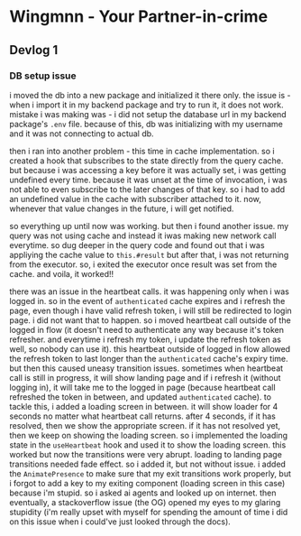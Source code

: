 # Wingmnn - Your Partner-in-crime

## Devlog 1

### DB setup issue
i moved the db into a new package and initialized it there only. the issue is - when i import it in my backend package and try to run it, it does not work. mistake i was making was - i did not setup the database url in my backend package's `.env` file. because of this, db was initializing with my username and it was not connecting to actual db.

then i ran into another problem - this time in cache implementation. so i created a hook that subscribes to the state directly from the query cache. but because i was accessing a key before it was actually set, i was getting undefined every time. because it was unset at the time of invocation, i was not able to even subscribe to the later changes of that key. so i had to add an undefined value in the cache with subscriber attached to it. now, whenever that value changes in the future, i will get notified.

so everything up until now was working. but then i found another issue. my query was not using cache and instead it iwas making new network call everytime. so dug deeper in the query code and found out that i was appliying the cache value to `this.#result` but after that, i was not returning from the executor. so, i exited the executor once result was set from the cache. and voila, it worked!!

there was an issue in the heartbeat calls. it was happening only when i was logged in. so in the event of `authenticated` cache expires and i refresh the page, even though i have valid refresh token, i will still be redirected to login page. i did not want that to happen. so i moved heartbeat call outside of the logged in flow (it doesn't need to authenticate any way because it's token refresher. and everytime i refresh my token, i update the refresh token as well, so nobody can use it).  this heartbeat outside of logged in flow allowed the refresh token to last longer than the `authenticated` cache's expiry time. but then this caused uneasy transition issues. sometimes when heartbeat call is still in progress, it will show landing page and if i refresh it (without logging in), it will take me to the logged in page (because heartbeat call refreshed the token in between, and updated `authenticated` cache). to tackle this, i added a loading screen in between. it will show loader for 4 seconds no matter what heartbeat call returns. after 4 seconds, if it has resolved, then we show the appropriate screen. if it has not resolved yet, then we keep on showing the loading screen. so i implemented the loading state in the `useHeartbeat` hook and used it to show the loading screen. this worked but now the transitions were very abrupt. loading to landing page transitions needed fade effect. so i added it, but not without issue. i added the `AnimatePresence` to make sure that my exit transitions work properly, but i forgot to add a key to my exiting component (loading screen in this case) because i'm stupid. so i asked ai agents and looked up on internet. then eventually, a stackoverflow issue (the OG) opened my eyes to my glaring stupidity (i'm really upset with myself for spending the amount of time i did on this issue when i could've just looked through the docs).
